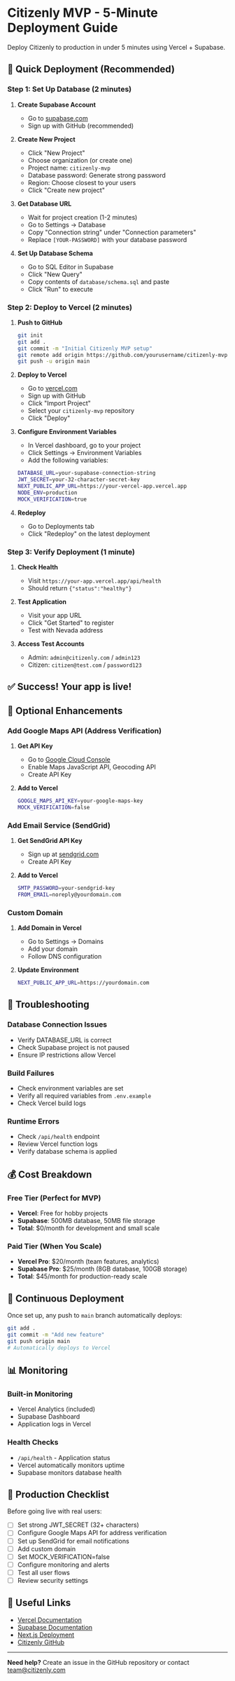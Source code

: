 # Citizenly MVP - 5-Minute Deployment Guide

Deploy Citizenly to production in under 5 minutes using Vercel + Supabase.

## 🚀 Quick Deployment (Recommended)

### Step 1: Set Up Database (2 minutes)

1. **Create Supabase Account**
   - Go to [supabase.com](https://supabase.com)
   - Sign up with GitHub (recommended)

2. **Create New Project**
   - Click "New Project"
   - Choose organization (or create one)
   - Project name: `citizenly-mvp`
   - Database password: Generate strong password
   - Region: Choose closest to your users
   - Click "Create new project"

3. **Get Database URL**
   - Wait for project creation (1-2 minutes)
   - Go to Settings → Database
   - Copy "Connection string" under "Connection parameters"
   - Replace `[YOUR-PASSWORD]` with your database password

4. **Set Up Database Schema**
   - Go to SQL Editor in Supabase
   - Click "New Query"
   - Copy contents of `database/schema.sql` and paste
   - Click "Run" to execute

### Step 2: Deploy to Vercel (2 minutes)

1. **Push to GitHub**
   ```bash
   git init
   git add .
   git commit -m "Initial Citizenly MVP setup"
   git remote add origin https://github.com/yourusername/citizenly-mvp.git
   git push -u origin main
   ```

2. **Deploy to Vercel**
   - Go to [vercel.com](https://vercel.com)
   - Sign up with GitHub
   - Click "Import Project"
   - Select your `citizenly-mvp` repository
   - Click "Deploy"

3. **Configure Environment Variables**
   - In Vercel dashboard, go to your project
   - Click Settings → Environment Variables
   - Add the following variables:

   ```bash
   DATABASE_URL=your-supabase-connection-string
   JWT_SECRET=your-32-character-secret-key
   NEXT_PUBLIC_APP_URL=https://your-vercel-app.vercel.app
   NODE_ENV=production
   MOCK_VERIFICATION=true
   ```

4. **Redeploy**
   - Go to Deployments tab
   - Click "Redeploy" on the latest deployment

### Step 3: Verify Deployment (1 minute)

1. **Check Health**
   - Visit `https://your-app.vercel.app/api/health`
   - Should return `{"status":"healthy"}`

2. **Test Application**
   - Visit your app URL
   - Click "Get Started" to register
   - Test with Nevada address

3. **Access Test Accounts**
   - Admin: `admin@citizenly.com` / `admin123`
   - Citizen: `citizen@test.com` / `password123`

## ✅ Success! Your app is live!

## 🔧 Optional Enhancements

### Add Google Maps API (Address Verification)

1. **Get API Key**
   - Go to [Google Cloud Console](https://console.cloud.google.com)
   - Enable Maps JavaScript API, Geocoding API
   - Create API Key

2. **Add to Vercel**
   ```bash
   GOOGLE_MAPS_API_KEY=your-google-maps-key
   MOCK_VERIFICATION=false
   ```

### Add Email Service (SendGrid)

1. **Get SendGrid API Key**
   - Sign up at [sendgrid.com](https://sendgrid.com)
   - Create API Key

2. **Add to Vercel**
   ```bash
   SMTP_PASSWORD=your-sendgrid-key
   FROM_EMAIL=noreply@yourdomain.com
   ```

### Custom Domain

1. **Add Domain in Vercel**
   - Go to Settings → Domains
   - Add your domain
   - Follow DNS configuration

2. **Update Environment**
   ```bash
   NEXT_PUBLIC_APP_URL=https://yourdomain.com
   ```

## 🛟 Troubleshooting

### Database Connection Issues
- Verify DATABASE_URL is correct
- Check Supabase project is not paused
- Ensure IP restrictions allow Vercel

### Build Failures
- Check environment variables are set
- Verify all required variables from `.env.example`
- Check Vercel build logs

### Runtime Errors
- Check `/api/health` endpoint
- Review Vercel function logs
- Verify database schema is applied

## 💰 Cost Breakdown

### Free Tier (Perfect for MVP)
- **Vercel**: Free for hobby projects
- **Supabase**: 500MB database, 50MB file storage
- **Total**: $0/month for development and small scale

### Paid Tier (When You Scale)
- **Vercel Pro**: $20/month (team features, analytics)
- **Supabase Pro**: $25/month (8GB database, 100GB storage)
- **Total**: $45/month for production-ready scale

## 🔄 Continuous Deployment

Once set up, any push to `main` branch automatically deploys:

```bash
git add .
git commit -m "Add new feature"
git push origin main
# Automatically deploys to Vercel
```

## 📊 Monitoring

### Built-in Monitoring
- Vercel Analytics (included)
- Supabase Dashboard
- Application logs in Vercel

### Health Checks
- `/api/health` - Application status
- Vercel automatically monitors uptime
- Supabase monitors database health

## 🚀 Production Checklist

Before going live with real users:

- [ ] Set strong JWT_SECRET (32+ characters)
- [ ] Configure Google Maps API for address verification
- [ ] Set up SendGrid for email notifications
- [ ] Add custom domain
- [ ] Set MOCK_VERIFICATION=false
- [ ] Configure monitoring and alerts
- [ ] Test all user flows
- [ ] Review security settings

## 🔗 Useful Links

- [Vercel Documentation](https://vercel.com/docs)
- [Supabase Documentation](https://supabase.com/docs)
- [Next.js Deployment](https://nextjs.org/docs/deployment)
- [Citizenly GitHub](https://github.com/yourusername/citizenly-mvp)

---

**Need help?** Create an issue in the GitHub repository or contact team@citizenly.com
